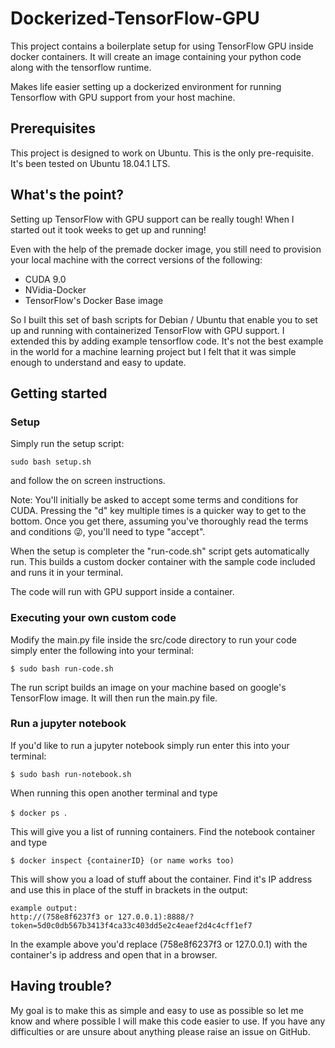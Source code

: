 # Dockerized-TensorFlow-GPU
This project contains a boilerplate setup for using TensorFlow GPU inside docker containers. It will create an image containing your python code along with the tensorflow runtime.

Makes life easier setting up a dockerized environment for running Tensorflow with GPU support from your host machine.

## Prerequisites
This project is designed to work on Ubuntu. This is the only pre-requisite. It's been tested on Ubuntu 18.04.1 LTS.

## What's the point? 

Setting up TensorFlow with GPU support can be really tough! When I started out it took weeks to get up and running!

Even with the help of the premade docker image, you still need to provision your local machine with the correct versions of the following:

* CUDA 9.0
* NVidia-Docker
* TensorFlow's Docker Base image

So I built this set of bash scripts for Debian / Ubuntu that enable you to set up and running with containerized TensorFlow with GPU support. I extended this by adding example tensorflow code. It's not the best example in the world for a machine learning project but I felt that it was simple enough to understand and easy to update.

## Getting started

### Setup
Simply run the setup script:

``` sudo bash setup.sh ```

and follow the on screen instructions.

Note: You'll initially be asked to accept some terms and conditions for CUDA. Pressing the "d" key multiple times is a quicker way to get to the bottom. Once you get there, assuming you've thoroughly read the terms and conditions 😜, you'll need to type "accept".

When the setup is completer the "run-code.sh" script gets automatically run. This builds a custom docker container with the sample code included and runs it in your terminal.

The code will run with GPU support inside a container.

### Executing your own custom code

Modify the main.py file inside the src/code directory to run your code simply enter the following into your terminal:

```$ sudo bash run-code.sh ```

The run script builds an image on your machine based on google's TensorFlow image. 
It will then run the main.py file.


### Run a jupyter notebook

If you'd like to run a jupyter notebook simply run enter this into your terminal: 

```$ sudo bash run-notebook.sh ```

 When running this open another terminal and type 
 
 ```$ docker ps ```. 
 
 This will give you a list of running containers. Find the notebook container and type 
 
 ```$ docker inspect {containerID} (or name works too) ```
 
 This will show you a load of stuff about the container. Find it's IP address and use this in place of the stuff in brackets in the output:
    
    example output: 
    http://(758e8f6237f3 or 127.0.0.1):8888/?token=5d0c0db567b3413f4ca33c403dd5e2c4eaef2d4c4cff1ef7

 In the example above you'd replace (758e8f6237f3 or 127.0.0.1) with the container's ip address and open that in a browser.

## Having trouble?

My goal is to make this as simple and easy to use as possible so let me know and where possible I will make this code easier to use. If you have any difficulties or are unsure about anything please raise an issue on GitHub. 
